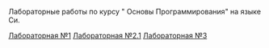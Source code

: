 Лабораторные работы по курсу " Основы Программирования" на языке Си.

 [Лабораторная №1](https://github.com/badretdinovaG/badretG/tree/main/lab1)
[Лабораторная №2.1](https://github.com/badretdinovaG/badretG/tree/main/lab2.1)
[Лабораторная №3](https://github.com/badretdinovaG/badretG/tree/main/lab3)